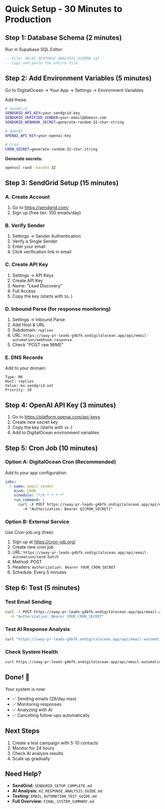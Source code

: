 # Quick Setup - 30 Minutes to Production

## Step 1: Database Schema (2 minutes)

Run in Supabase SQL Editor:

```sql
-- File: db/AI_RESPONSE_ANALYSIS_SCHEMA.sql
-- Copy and paste the entire file
```

## Step 2: Add Environment Variables (5 minutes)

Go to DigitalOcean → Your App → Settings → Environment Variables

Add these:

```bash
# SendGrid
SENDGRID_API_KEY=your-sendgrid-key
SENDGRID_VERIFIED_SENDER=your-email@domain.com
SENDGRID_WEBHOOK_SECRET=generate-random-32-char-string

# OpenAI
OPENAI_API_KEY=your-openai-key

# Cron
CRON_SECRET=generate-random-32-char-string
```

**Generate secrets:**
```bash
openssl rand -base64 32
```

## Step 3: SendGrid Setup (15 minutes)

### A. Create Account
1. Go to https://sendgrid.com/
2. Sign up (free tier: 100 emails/day)

### B. Verify Sender
1. Settings → Sender Authentication
2. Verify a Single Sender
3. Enter your email
4. Click verification link in email

### C. Create API Key
1. Settings → API Keys
2. Create API Key
3. Name: "Lead Discovery"
4. Full Access
5. Copy the key (starts with `SG.`)

### D. Inbound Parse (for response monitoring)
1. Settings → Inbound Parse
2. Add Host & URL
3. Subdomain: `replies`
4. URL: `https://sway-pr-leads-g4bfk.ondigitalocean.app/api/email-automation/webhook-response`
5. Check "POST raw MIME"

### E. DNS Records
Add to your domain:

```
Type: MX
Host: replies
Value: mx.sendgrid.net
Priority: 10
```

## Step 4: OpenAI API Key (3 minutes)

1. Go to https://platform.openai.com/api-keys
2. Create new secret key
3. Copy the key (starts with `sk-`)
4. Add to DigitalOcean environment variables

## Step 5: Cron Job (10 minutes)

### Option A: DigitalOcean Cron (Recommended)

Add to your app configuration:

```yaml
jobs:
  - name: email-sender
    kind: CRON
    schedule: "*/5 * * * *"
    run_command: |
      curl -X POST https://sway-pr-leads-g4bfk.ondigitalocean.app/api/email-automation/send-batch \
        -H "Authorization: Bearer ${CRON_SECRET}"
```

### Option B: External Service

Use Cron-job.org (free):
1. Sign up at https://cron-job.org/
2. Create new cron job
3. URL: `https://sway-pr-leads-g4bfk.ondigitalocean.app/api/email-automation/send-batch`
4. Method: POST
5. Headers: `Authorization: Bearer YOUR_CRON_SECRET`
6. Schedule: Every 5 minutes

## Step 6: Test (5 minutes)

### Test Email Sending

```bash
curl -X POST https://sway-pr-leads-g4bfk.ondigitalocean.app/api/email-automation/send-batch \
  -H "Authorization: Bearer YOUR_CRON_SECRET"
```

### Test AI Response Analysis

```bash
curl "https://sway-pr-leads-g4bfk.ondigitalocean.app/api/email-automation/responses"
```

### Check System Health

```bash
curl https://sway-pr-leads-g4bfk.ondigitalocean.app/api/email-automation/send-batch
```

## Done! 🎉

Your system is now:
- ✅ Sending emails (28/day max)
- ✅ Monitoring responses
- ✅ Analyzing with AI
- ✅ Cancelling follow-ups automatically

## Next Steps

1. Create a test campaign with 5-10 contacts
2. Monitor for 24 hours
3. Check AI analysis results
4. Scale up gradually

## Need Help?

- **SendGrid:** `SENDGRID_SETUP_COMPLETE.md`
- **AI Analysis:** `AI_RESPONSE_ANALYSIS_GUIDE.md`
- **Testing:** `EMAIL_AUTOMATION_TEST_GUIDE.md`
- **Full Overview:** `FINAL_SYSTEM_SUMMARY.md`
